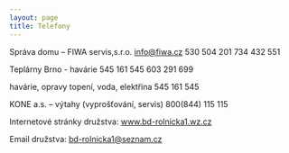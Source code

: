 ```yaml
---
layout: page
title: Telefony
---
```



Správa domu – FIWA servis,s.r.o.
 	info@fiwa.cz	530 504 201 734 432 551
 	 
Teplárny Brno - havárie
 	545 161 545	603 291 699
 	 	 
havárie, opravy topení, voda, elektřina
 	545 161 545
 	 
KONE a.s. – výtahy (vyprošťování, servis)
 	800(844) 115 115
 	 
Internetové stránky družstva: www.bd-rolnicka1.wz.cz

Email družstva: bd-rolnicka1@seznam.cz
